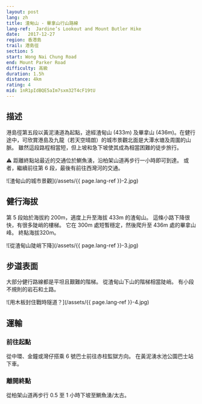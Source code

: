 ```yaml
---
layout: post
lang: zh
title: 渣甸山 - 畢拿山行山路線
lang-ref:  Jardine’s Lookout and Mount Butler Hike
date:   2017-12-27
region: 香港島
trail: 港島徑
section: 5
start: Wong Nai Chung Road
end: Mount Parker Road
difficulty: 高級
duration: 1.5h
distance: 4km
rating: 4
mid: 1nR1pIdBQE5aIm7sxm32T4cF19tU
---
```


## 描述

港島徑第五段以黃泥湧道為起點，途經渣甸山 (433m) 及畢拿山 (436m)。在健行途中，可欣賞港島及九龍（若天空晴朗）的城市景觀北面是大潭水塘及周圍的山脈。 雖然這段路程相當短，但上坡和急下坡使其成為相當困難的徒步旅行。

⚠ 距離終點站最近的交通位於鰂魚湧，沿柏架山道再步行一小時即可到達。 或者，繼續前往第 6 段，最後有前往西灣河的交通。

![渣甸山的城市景觀](/assets/{{ page.lang-ref }}-2.jpg)

## 健行海拔

第 5 段始於海拔約 200m，適度上升至海拔 433m 的渣甸山。 這條小路下降很快，有很多陡峭的樓梯。 它在 300m 處短暫穩定，然後爬升至 436m 處的畢拿山峰。 終點海拔320m。

![從渣甸山陡峭下降](/assets/{{ page.lang-ref }}-3.jpg)

## 步道表面

大部分健行路線都是平坦且艱難的階梯。 從渣甸山下山的階梯相當陡峭。 有小段不規則的岩石和土路。

![用木板封住戰時隧道？](/assets/{{ page.lang-ref }}-4.jpg)

## 運輸

### 前往起點

從中環、金鐘或灣仔搭乘 6 號巴士前往赤柱監獄方向。 在黃泥湧水池公園巴士站下車。

### 離開終點

從柏架山道再步行 0.5 至 1 小時下坡至鰂魚湧/太古。